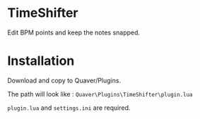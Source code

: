 # TimeShifter

Edit BPM points and keep the notes snapped.

# Installation

Download and copy to Quaver/Plugins.

The path will look like : `Quaver\Plugins\TimeShifter\plugin.lua`

`plugin.lua` and `settings.ini` are required.